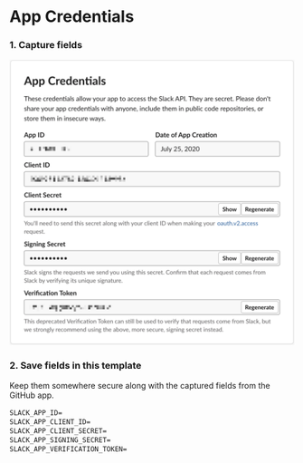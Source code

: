 # App Credentials

### 1. Capture fields

![](../../.gitbook/assets/image%20%2828%29.png)

### 2. Save fields in this template

Keep them somewhere secure along with the captured fields from the GitHub app.

```text
SLACK_APP_ID=
SLACK_APP_CLIENT_ID=
SLACK_APP_CLIENT_SECRET=
SLACK_APP_SIGNING_SECRET=
SLACK_APP_VERIFICATION_TOKEN=
```



